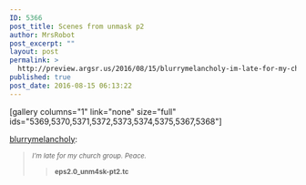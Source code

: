 ```yaml
---
ID: 5366
post_title: Scenes from unmask p2
author: MrsRobot
post_excerpt: ""
layout: post
permalink: >
  http://preview.argsr.us/2016/08/15/blurrymelancholy-im-late-for-my-church-group/
published: true
post_date: 2016-08-15 06:13:22
---
```

[gallery columns="1" link="none" size="full" ids="5369,5370,5371,5372,5373,5374,5375,5367,5368"]

<a class="tumblr_blog" href="http://blurrymelancholy.tumblr.com/post/147502293672">blurrymelancholy</a>:
<blockquote><sub><i>I’m late for my church group. Peace.</i></sub>
<blockquote><sub><b>eps2.0_unm4sk-pt2.tc </b></sub></blockquote>
</blockquote>